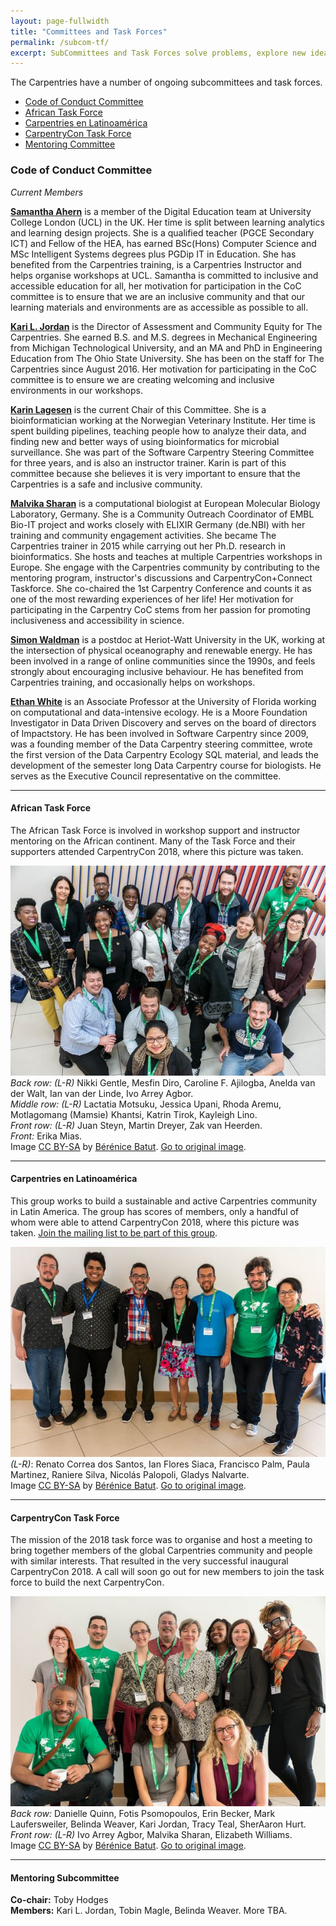 ```yaml
---
layout: page-fullwidth
title: "Committees and Task Forces"
permalink: /subcom-tf/
excerpt: SubCommittees and Task Forces solve problems, explore new ideas, and support the growth of the Carpentries community.
---
```


The Carpentries have a number of ongoing subcommittees and task forces.

* [Code of Conduct Committee](#code-of-conduct-subcommittee)
* [African Task Force](#african-task-force)
* [Carpentries en Latinoamérica](#carpentries-en-latinoamérica)
* [CarpentryCon Task Force](#carpentrycon-task-force)
* [Mentoring Committee](#mentoring-subcommittee)

### Code of Conduct Committee

*Current Members*

[**Samantha Ahern**](https://github.com/quirksahern) is a member of the Digital Education team at University College London (UCL) in the UK. Her time is split between learning analytics and learning design projects. She is a qualified teacher (PGCE Secondary ICT) and Fellow of the HEA, has earned BSc(Hons) Computer Science and MSc Intelligent Systems degrees plus PGDip IT in Education. She has benefited from the Carpentries training, is a Carpentries Instructor and helps organise workshops at UCL. Samantha is committed to inclusive and accessible education for all, her motivation for participation in the CoC committee is to ensure that we are an inclusive community and that our learning materials and environments are as accessible as possible to all.

[**Kari L. Jordan**](https://github.com/kariljordan) is the Director of Assessment and Community Equity for The Carpentries. She earned B.S. and M.S. degrees in Mechanical Engineering from Michigan Technological University, and an MA and PhD in Engineering Education from The Ohio State University. She has been on the staff for The Carpentries since August 2016. Her motivation for participating in the CoC committee is to ensure we are creating welcoming and inclusive environments in our workshops.

[**Karin Lagesen**](https://github.com/karinlag) is the current Chair of this Committee. She is a bioinformatician working at the Norwegian Veterinary Institute. Her time is spent building pipelines, teaching people how to analyze their data, and finding new and better ways of using bioinformatics for microbial surveillance. She was part of the Software Carpentry Steering Committee for three years, and is also an instructor trainer. Karin is part of this committee because she believes it is very important to ensure that the Carpentries is a safe and inclusive community.

[**Malvika Sharan**](https://github.com/malvikasharan) is a computational biologist at European Molecular Biology Laboratory, Germany. She is a Community Outreach Coordinator of EMBL Bio-IT project and works closely with ELIXIR Germany (de.NBI) with her training and community engagement activities. She became The Carpentries trainer in 2015 while carrying out her Ph.D. research in bioinformatics. She hosts and teaches at multiple Carpentries workshops in Europe. She engage with the Carpentries community by contributing to the mentoring program, instructor's discussions and CarpentryCon+Connect Taskforce. She co-chaired the 1st Carpentry Conference and counts it as one of the most rewarding experiences of her life! Her motivation for participating in the Carpentry CoC stems from her passion for promoting inclusiveness and accessibility in science.

[**Simon Waldman**](https://github.com/swaldman3) is a postdoc at Heriot-Watt University in the UK, working at the intersection of physical oceanography and renewable energy. He has been involved in a range of online communities since the 1990s, and feels strongly about encouraging inclusive behaviour. He has benefited from Carpentries training, and occasionally helps on workshops.

[**Ethan White**](https://github.com/ethanwhite) is an Associate Professor at the University of Florida working on
computational and data-intensive ecology. He is a Moore Foundation Investigator
in Data Driven Discovery and serves on the board of directors of Impactstory. He
has been involved in Software Carpentry since 2009, was a founding member of
the Data Carpentry steering committee, wrote the first version of the Data
Carpentry Ecology SQL material, and leads the development of the semester long
Data Carpentry course for biologists. He serves as the Executive Council representative
on the committee.

-----

####  African Task Force

The African Task Force is involved in workshop support and instructor mentoring on the African continent.	Many of the Task
Force and their supporters attended CarpentryCon 2018, where this picture was taken.

![CarpentryCon Task Force](/images/miniatf.jpg "CarpentryCon Task Force")     
_Back row: (L-R)_  Nikki Gentle, Mesfin Diro, Caroline F. Ajilogba, Anelda van der Walt, Ian van der Linde, Ivo Arrey Agbor.   
_Middle row: (L-R)_ Lactatia Motsuku, Jessica Upani, Rhoda Aremu, Motlagomang (Mamsie) Khantsi, Katrin Tirok, Kayleigh Lino.   
_Front row: (L-R)_ Juan Steyn, Martin Dreyer, Zak van Heerden.   
_Front:_ Erika Mias.   
Image [CC BY-SA](https://creativecommons.org/licenses/by-sa/3.0/) by [Bérénice Batut](https://www.flickr.com/photos/134305289@N03). [Go to original image](https://www.flickr.com/photos/134305289@N03/41614266805/in/album-72157667641880727/).  

----

#### Carpentries en Latinoamérica 

This group works to build a sustainable and active Carpentries community in Latin America. The group has scores of members, only a handful of whom were able to attend CarpentryCon 2018, where this picture was taken. [Join the mailing list to be part of this group](https://carpentries.topicbox.com/groups/local-latinoamerica).

![Carpentries en Latinoamérica ](/images/minilatam.jpg "Carpentries en Latinoamérica")   
_(L-R)_: Renato Correa dos Santos, Ian Flores Siaca, Francisco Palm, Paula Martinez, Raniere Silva, Nicolás Palopoli, Gladys Nalvarte.   
Image [CC BY-SA](https://creativecommons.org/licenses/by-sa/3.0/) by [Bérénice Batut](https://www.flickr.com/photos/134305289@N03). [Go to original image](https://www.flickr.com/photos/134305289@N03/40708276920/in/album-72157667641880727/).   

---- 

####  CarpentryCon Task Force

The mission of the 2018 task force was to organise and host a meeting to bring together members of the global Carpentries community and people with similar interests. That resulted in the very successful inaugural CarpentryCon 2018. A call will soon go out for new members to join the task force to build the next CarpentryCon.

![CarpentryCon Task Force](/images/minicctf.jpg "CarpentryCon Task Force")   
_Back row:_ Danielle Quinn, Fotis Psomopoulos, Erin Becker, Mark Laufersweiler, Belinda Weaver, Kari Jordan, Tracy Teal, SherAaron Hurt.   
_Front row: (L-R)_ Ivo Arrey Agbor, Malvika Sharan, Elizabeth Williams.   
Image [CC BY-SA](https://creativecommons.org/licenses/by-sa/3.0/) by [Bérénice Batut](https://www.flickr.com/photos/134305289@N03). [Go to original image](https://www.flickr.com/photos/134305289@N03/27645856217/in/album-72157667641880727/).  

----

####  Mentoring Subcommittee

**Co-chair:** Toby Hodges   
**Members:** Kari L. Jordan, Tobin Magle, Belinda Weaver. More TBA.



